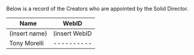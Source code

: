 Below is a record of the Creators who are appointed by the Solid Director.

| Name      | WebID      |
| --------- | ---------- |
| (insert name) | (insert WebID |
| Tony Morelli | ---------- |

